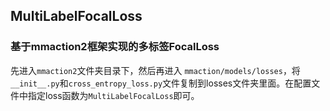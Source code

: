 ## MultiLabelFocalLoss

### 基于mmaction2框架实现的多标签FocalLoss

先进入``mmaction2``文件夹目录下，然后再进入 ``mmaction/models/losses``，将``__init__.py``和``cross_entropy_loss.py``文件复制到losses文件夹里面。在配置文件中指定loss函数为``MultiLabelFocalLoss``即可。



